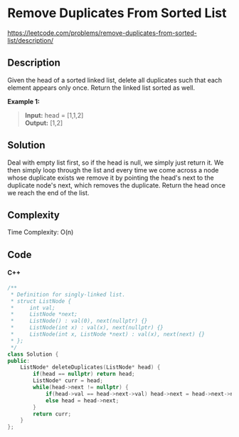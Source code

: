 # Remove Duplicates From Sorted List
<https://leetcode.com/problems/remove-duplicates-from-sorted-list/description/>

## Description
Given the head of a sorted linked list, delete all duplicates such that each element appears only once. Return the linked list sorted as well.

**Example 1:**

>**Input:** head = [1,1,2]  
**Output:** [1,2]

## Solution
Deal with empty list first, so if the head is null, we simply just return it. We then simply loop through the list and every time we come across a node whose duplicate exists we remove it by pointing the head's next to the duplicate node's next, which removes the duplicate. Return the head once we reach the end of the list.

## Complexity
Time Complexity: O(n)

## Code
#### C++
```c++
/**
 * Definition for singly-linked list.
 * struct ListNode {
 *     int val;
 *     ListNode *next;
 *     ListNode() : val(0), next(nullptr) {}
 *     ListNode(int x) : val(x), next(nullptr) {}
 *     ListNode(int x, ListNode *next) : val(x), next(next) {}
 * };
 */
class Solution {
public:
    ListNode* deleteDuplicates(ListNode* head) {
        if(head == nullptr) return head;
        ListNode* curr = head;
        while(head->next != nullptr) {
            if(head->val == head->next->val) head->next = head->next->next;
            else head = head->next;
        }
        return curr;
    }
};